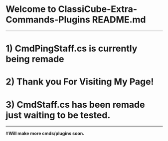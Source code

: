 # Welcome to ClassiCube-Extra-Commands-Plugins README.md

____________________________________________________________________
# 1) CmdPingStaff.cs is currently being remade
# 2) Thank you For Visiting My Page!
# 3) CmdStaff.cs has been remade just waiting to be tested.
____________________________________________________________________
#**Will make more cmds/plugins soon.**
